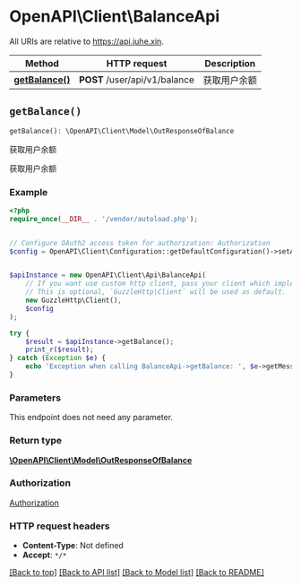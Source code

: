 # OpenAPI\Client\BalanceApi

All URIs are relative to https://api.juhe.xin.

Method | HTTP request | Description
------------- | ------------- | -------------
[**getBalance()**](BalanceApi.md#getBalance) | **POST** /user/api/v1/balance | 获取用户余额


## `getBalance()`

```php
getBalance(): \OpenAPI\Client\Model\OutResponseOfBalance
```

获取用户余额

获取用户余额

### Example

```php
<?php
require_once(__DIR__ . '/vendor/autoload.php');


// Configure OAuth2 access token for authorization: Authorization
$config = OpenAPI\Client\Configuration::getDefaultConfiguration()->setAccessToken('YOUR_ACCESS_TOKEN');


$apiInstance = new OpenAPI\Client\Api\BalanceApi(
    // If you want use custom http client, pass your client which implements `GuzzleHttp\ClientInterface`.
    // This is optional, `GuzzleHttp\Client` will be used as default.
    new GuzzleHttp\Client(),
    $config
);

try {
    $result = $apiInstance->getBalance();
    print_r($result);
} catch (Exception $e) {
    echo 'Exception when calling BalanceApi->getBalance: ', $e->getMessage(), PHP_EOL;
}
```

### Parameters

This endpoint does not need any parameter.

### Return type

[**\OpenAPI\Client\Model\OutResponseOfBalance**](../Model/OutResponseOfBalance.md)

### Authorization

[Authorization](../../README.md#Authorization)

### HTTP request headers

- **Content-Type**: Not defined
- **Accept**: `*/*`

[[Back to top]](#) [[Back to API list]](../../README.md#endpoints)
[[Back to Model list]](../../README.md#models)
[[Back to README]](../../README.md)
